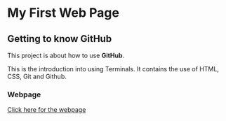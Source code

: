 # My First Web Page

## Getting to know GitHub
This project is about how to use **GitHub**.

This is the introduction into using Terminals.
It contains the use of HTML, CSS, Git and Github. 


### Webpage

[Click here for the webpage](https://cle297.github.io/my-first-website/)





